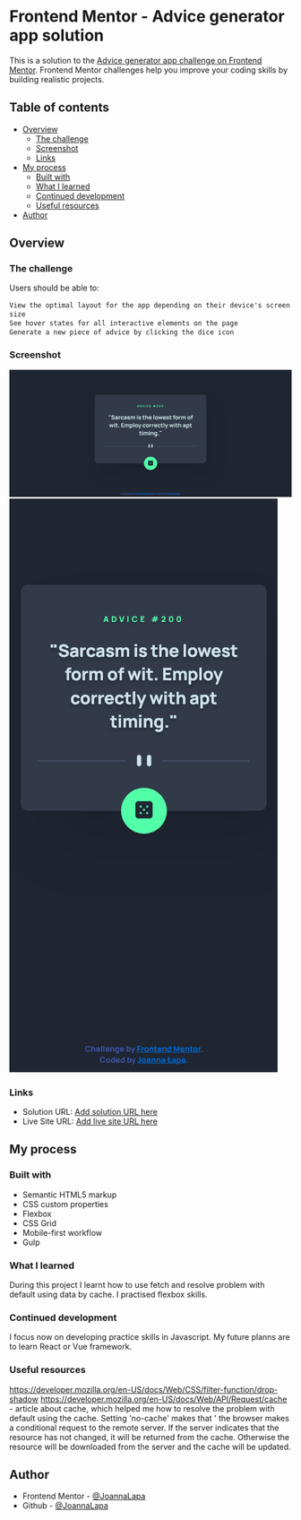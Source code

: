 # Frontend Mentor - Advice generator app solution

This is a solution to the [Advice generator app challenge on Frontend Mentor](https://www.frontendmentor.io/challenges/advice-generator-app-QdUG-13db). Frontend Mentor challenges help you improve your coding skills by building realistic projects.

## Table of contents

- [Overview](#overview)
  - [The challenge](#the-challenge)
  - [Screenshot](#screenshot)
  - [Links](#links)
- [My process](#my-process)
  - [Built with](#built-with)
  - [What I learned](#what-i-learned)
  - [Continued development](#continued-development)
  - [Useful resources](#useful-resources)
- [Author](#author)


## Overview

### The challenge

Users should be able to:


    View the optimal layout for the app depending on their device's screen size
    See hover states for all interactive elements on the page
    Generate a new piece of advice by clicking the dice icon


### Screenshot

![](./Screenshot-desktop.png)
![](./Screenshot-mobile.png)

### Links

- Solution URL: [Add solution URL here](https://github.com/JoannaLapa/interactive-rating-component-main)
- Live Site URL: [Add live site URL here](https://joannalapa.github.io/advice-app-challenge/)

## My process

### Built with

- Semantic HTML5 markup
- CSS custom properties
- Flexbox
- CSS Grid
- Mobile-first workflow
- Gulp

### What I learned

During this project I learnt how to use fetch and resolve problem with default using data by cache. I practised flexbox skills. 

### Continued development

I focus now on developing practice skills in Javascript. My future planns are to learn React or Vue framework.

### Useful resources

https://developer.mozilla.org/en-US/docs/Web/CSS/filter-function/drop-shadow
https://developer.mozilla.org/en-US/docs/Web/API/Request/cache - article about cache, which helped me how to resolve the problem with default using the cache. Setting 'no-cache' makes that ' the browser makes a conditional request to the remote server. If the server indicates that the resource has not changed, it will be returned from the cache. Otherwise the resource will be downloaded from the server and the cache will be updated.

## Author

- Frontend Mentor - [@JoannaLapa](https://www.frontendmentor.io/profile/yourusername)
- Github - [@JoannaLapa](https://github.com/JoannaLapa)

